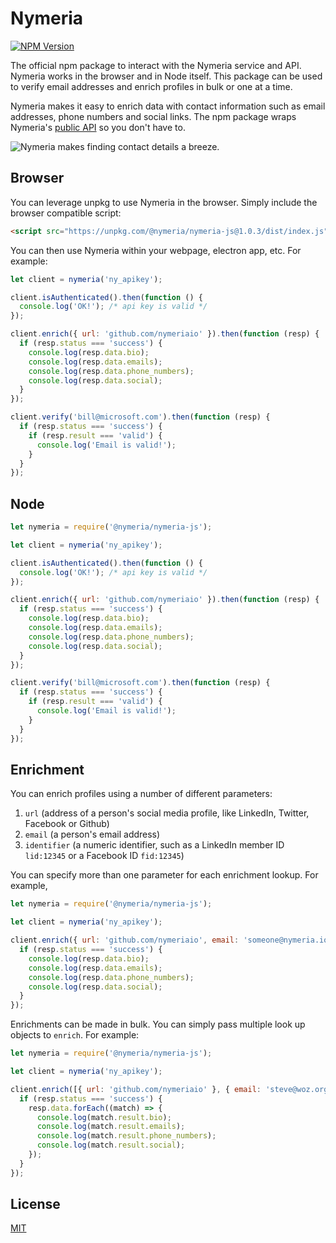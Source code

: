 Nymeria
=======

[![NPM Version](https://img.shields.io/npm/v/@nymeria/nymeria-js?style=flat-square)](https://www.npmjs.com/package/@nymeria/nymeria-js)

The official npm package to interact with the Nymeria service and API. Nymeria
works in the browser and in Node itself. This package can be used to verify
email addresses and enrich profiles in bulk or one at a time.

Nymeria makes it easy to enrich data with contact information such as email
addresses, phone numbers and social links. The npm package wraps Nymeria's [public
API](https://www.nymeria.io/developers) so you don't have to.

![Nymeria makes finding contact details a breeze.](https://www.nymeria.io/assets/images/marquee.png)

Browser
-------

You can leverage unpkg to use Nymeria in the browser. Simply include the
browser compatible script:

```html
<script src="https://unpkg.com/@nymeria/nymeria-js@1.0.3/dist/index.js"></script>
```

You can then use Nymeria within your webpage, electron app, etc. For example:

```javascript
let client = nymeria('ny_apikey');

client.isAuthenticated().then(function () {
  console.log('OK!'); /* api key is valid */
});

client.enrich({ url: 'github.com/nymeriaio' }).then(function (resp) {
  if (resp.status === 'success') {
    console.log(resp.data.bio);
    console.log(resp.data.emails);
    console.log(resp.data.phone_numbers);
    console.log(resp.data.social);
  }
});

client.verify('bill@microsoft.com').then(function (resp) {
  if (resp.status === 'success') {
    if (resp.result === 'valid') {
      console.log('Email is valid!');
    }
  }
});
```

Node
----

```javascript
let nymeria = require('@nymeria/nymeria-js');

let client = nymeria('ny_apikey');

client.isAuthenticated().then(function () {
  console.log('OK!'); /* api key is valid */
});

client.enrich({ url: 'github.com/nymeriaio' }).then(function (resp) {
  if (resp.status === 'success') {
    console.log(resp.data.bio);
    console.log(resp.data.emails);
    console.log(resp.data.phone_numbers);
    console.log(resp.data.social);
  }
});

client.verify('bill@microsoft.com').then(function (resp) {
  if (resp.status === 'success') {
    if (resp.result === 'valid') {
      console.log('Email is valid!');
    }
  }
});
```

Enrichment
----------

You can enrich profiles using a number of different parameters:

1. `url` (address of a person's social media profile, like LinkedIn, Twitter, Facebook or Github)
2. `email` (a person's email address)
3. `identifier` (a numeric identifier, such as a LinkedIn member ID `lid:12345` or a Facebook ID `fid:12345`)

You can specify more than one parameter for each enrichment lookup. For
example,

```javascript
let nymeria = require('@nymeria/nymeria-js');

let client = nymeria('ny_apikey');

client.enrich({ url: 'github.com/nymeriaio', email: 'someone@nymeria.io', identifier: 'fid:12345' }).then(function (resp) {
  if (resp.status === 'success') {
    console.log(resp.data.bio);
    console.log(resp.data.emails);
    console.log(resp.data.phone_numbers);
    console.log(resp.data.social);
  }
});
```

Enrichments can be made in bulk. You can simply pass multiple look up objects
to `enrich`. For example:

```javascript
let nymeria = require('@nymeria/nymeria-js');

let client = nymeria('ny_apikey');

client.enrich([{ url: 'github.com/nymeriaio' }, { email: 'steve@woz.org' }, { identifier: 'fid:12345' }]).then((resp) => {
  if (resp.status === 'success') {
    resp.data.forEach((match) => {
      console.log(match.result.bio);
      console.log(match.result.emails);
      console.log(match.result.phone_numbers);
      console.log(match.result.social);
    });
  }
});
```

License
-------

[MIT](LICENSE)
